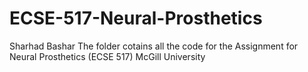 # ECSE-517-Neural-Prosthetics
Sharhad Bashar
The folder cotains all the code for the Assignment for Neural Prosthetics (ECSE 517)
McGill University
